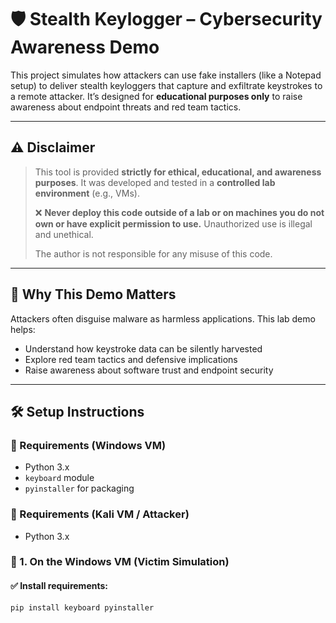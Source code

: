 # 🛡️ Stealth Keylogger – Cybersecurity Awareness Demo

This project simulates how attackers can use fake installers (like a Notepad setup) to deliver stealth keyloggers that capture and exfiltrate keystrokes to a remote attacker. It’s designed for **educational purposes only** to raise awareness about endpoint threats and red team tactics.

---

## ⚠️ Disclaimer

> This tool is provided **strictly for ethical, educational, and awareness purposes**. It was developed and tested in a **controlled lab environment** (e.g., VMs).  
>
> ❌ **Never deploy this code outside of a lab or on machines you do not own or have explicit permission to use.** Unauthorized use is illegal and unethical.  
>
> The author is not responsible for any misuse of this code.

---

## 🎯 Why This Demo Matters

Attackers often disguise malware as harmless applications. This lab demo helps:
- Understand how keystroke data can be silently harvested
- Explore red team tactics and defensive implications
- Raise awareness about software trust and endpoint security

---

## 🛠️ Setup Instructions

### 🔸 Requirements (Windows VM)

- Python 3.x
- `keyboard` module
- `pyinstaller` for packaging

### 🔹 Requirements (Kali VM / Attacker)

- Python 3.x


### 🔹 1. On the **Windows VM (Victim Simulation)**

#### ✅ Install requirements:
```bash
pip install keyboard pyinstaller
